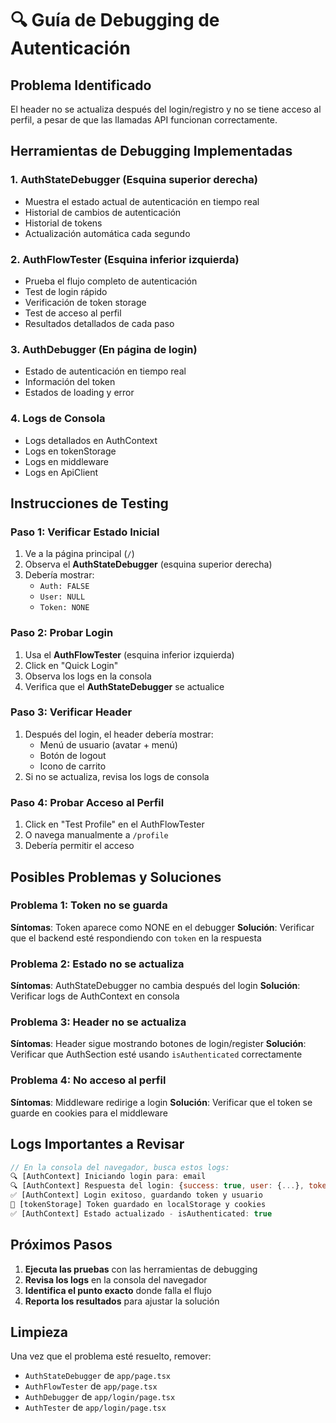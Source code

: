 # 🔍 Guía de Debugging de Autenticación

## Problema Identificado
El header no se actualiza después del login/registro y no se tiene acceso al perfil, a pesar de que las llamadas API funcionan correctamente.

## Herramientas de Debugging Implementadas

### 1. **AuthStateDebugger** (Esquina superior derecha)
- Muestra el estado actual de autenticación en tiempo real
- Historial de cambios de autenticación
- Historial de tokens
- Actualización automática cada segundo

### 2. **AuthFlowTester** (Esquina inferior izquierda)
- Prueba el flujo completo de autenticación
- Test de login rápido
- Verificación de token storage
- Test de acceso al perfil
- Resultados detallados de cada paso

### 3. **AuthDebugger** (En página de login)
- Estado de autenticación en tiempo real
- Información del token
- Estados de loading y error

### 4. **Logs de Consola**
- Logs detallados en AuthContext
- Logs en tokenStorage
- Logs en middleware
- Logs en ApiClient

## Instrucciones de Testing

### Paso 1: Verificar Estado Inicial
1. Ve a la página principal (`/`)
2. Observa el **AuthStateDebugger** (esquina superior derecha)
3. Debería mostrar:
   - `Auth: FALSE`
   - `User: NULL`
   - `Token: NONE`

### Paso 2: Probar Login
1. Usa el **AuthFlowTester** (esquina inferior izquierda)
2. Click en "Quick Login"
3. Observa los logs en la consola
4. Verifica que el **AuthStateDebugger** se actualice

### Paso 3: Verificar Header
1. Después del login, el header debería mostrar:
   - Menú de usuario (avatar + menú)
   - Botón de logout
   - Icono de carrito
2. Si no se actualiza, revisa los logs de consola

### Paso 4: Probar Acceso al Perfil
1. Click en "Test Profile" en el AuthFlowTester
2. O navega manualmente a `/profile`
3. Debería permitir el acceso

## Posibles Problemas y Soluciones

### Problema 1: Token no se guarda
**Síntomas**: Token aparece como NONE en el debugger
**Solución**: Verificar que el backend esté respondiendo con `token` en la respuesta

### Problema 2: Estado no se actualiza
**Síntomas**: AuthStateDebugger no cambia después del login
**Solución**: Verificar logs de AuthContext en consola

### Problema 3: Header no se actualiza
**Síntomas**: Header sigue mostrando botones de login/register
**Solución**: Verificar que AuthSection esté usando `isAuthenticated` correctamente

### Problema 4: No acceso al perfil
**Síntomas**: Middleware redirige a login
**Solución**: Verificar que el token se guarde en cookies para el middleware

## Logs Importantes a Revisar

```javascript
// En la consola del navegador, busca estos logs:
🔍 [AuthContext] Iniciando login para: email
🔍 [AuthContext] Respuesta del login: {success: true, user: {...}, token: "..."}
✅ [AuthContext] Login exitoso, guardando token y usuario
🔐 [tokenStorage] Token guardado en localStorage y cookies
✅ [AuthContext] Estado actualizado - isAuthenticated: true
```

## Próximos Pasos

1. **Ejecuta las pruebas** con las herramientas de debugging
2. **Revisa los logs** en la consola del navegador
3. **Identifica el punto exacto** donde falla el flujo
4. **Reporta los resultados** para ajustar la solución

## Limpieza

Una vez que el problema esté resuelto, remover:
- `AuthStateDebugger` de `app/page.tsx`
- `AuthFlowTester` de `app/page.tsx`
- `AuthDebugger` de `app/login/page.tsx`
- `AuthTester` de `app/login/page.tsx`
